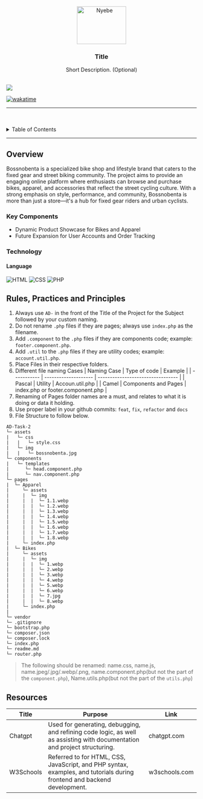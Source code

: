 <a name="readme-top">

<br/>

<br />
<div align="center">
  <a href="https://github.com/zyx-0314/">
  <!-- TODO: If you want to add logo or banner you can add it here -->
    <img src="./assets/img/nyebe_white.png" alt="Nyebe" width="130" height="100">
  </a>
<!-- TODO: Change Title to the name of the title of your Project -->
  <h3 align="center">Title</h3>
</div>
<!-- TODO: Make a short description -->
<div align="center">
  Short Description. (Optional)
</div>

<br />

<!-- TODO: Change the zyx-0314 into your github username  -->
<!-- TODO: Change the WD-Template-Project into the same name of your folder -->

![](https://visit-counter.vercel.app/counter.png?page=zyx-0314/AD-CI4-Template-Project)

[![wakatime](https://wakatime.com/badge/user/018dd99a-4985-4f98-8216-6ca6fe2ce0f8/project/63501637-9a31-42f0-960d-4d0ab47977f8.svg)](https://wakatime.com/badge/user/018dd99a-4985-4f98-8216-6ca6fe2ce0f8/project/63501637-9a31-42f0-960d-4d0ab47977f8)

---

<br />
<br />

<!-- TODO: If you want to add more layers for your readme -->
<details>
  <summary>Table of Contents</summary>
  <ol>
    <li>
      <a href="#overview">Overview</a>
      <ol>
        <li>
          <a href="#key-components">Key Components</a>
        </li>
        <li>
          <a href="#technology">Technology</a>
        </li>
      </ol>
    </li>
    <li>
      <a href="#rule,-practices-and-principles">Rules, Practices and Principles</a>
    </li>
    <li>
      <a href="#resources">Resources</a>
    </li>
  </ol>
</details>

---

## Overview

<!-- TODO: To be changed -->
<!-- The following are just sample -->

Bossnobenta is a specialized bike shop and lifestyle brand that caters to the fixed gear and street biking community. The project aims to provide an engaging online platform where enthusiasts can browse and purchase bikes, apparel, and accessories that reflect the street cycling culture. With a strong emphasis on style, performance, and community, Bossnobenta is more than just a store—it's a hub for fixed gear riders and urban cyclists.

### Key Components

<!-- TODO: List of Key Components -->
<!-- The following are just sample -->

- Dynamic Product Showcase for Bikes and Apparel
- Future Expansion for User Accounts and Order Tracking

### Technology

<!-- TODO: List of Technology Used -->
#### Language
![HTML](https://img.shields.io/badge/HTML-E34F26?style=for-the-badge&logo=html5&logoColor=white)
![CSS](https://img.shields.io/badge/CSS-1572B6?style=for-the-badge&logo=css3&logoColor=white)
![PHP](https://img.shields.io/badge/PHP-777BB4?style=for-the-badge&logo=php&logoColor=white)


## Rules, Practices and Principles

<!-- Do not Change this -->

1. Always use `AD-` in the front of the Title of the Project for the Subject followed by your custom naming.
2. Do not rename `.php` files if they are pages; always use `index.php` as the filename.
3. Add `.component` to the `.php` files if they are components code; example: `footer.component.php`.
4. Add `.util` to the `.php` files if they are utility codes; example: `account.util.php`.
5. Place Files in their respective folders.
6. Different file naming Cases
   | Naming Case | Type of code         | Example                           |
   | ----------- | -------------------- | --------------------------------- |
   | Pascal      | Utility              | Accoun.util.php                   |
   | Camel       | Components and Pages | index.php or footer.component.php |
8. Renaming of Pages folder names are a must, and relates to what it is doing or data it holding.
9. Use proper label in your github commits: `feat`, `fix`, `refactor` and `docs`
10. File Structure to follow below.

```
AD-Task-2
└─ assets
|   └─ css
|   |   └─ style.css
|   └─ img
|   |   └─ bossnobenta.jpg
└─ components
|   └─ templates
|      └─ head.component.php
|      └─ nav.component.php
└─ pages
|  └─ Apparel
|     └─ assets
|     |  └─ img
|     |  |  └─ 1.1.webp
|     |  |  └─ 1.2.webp
|     |  |  └─ 1.3.webp
|     |  |  └─ 1.4.webp
|     |  |  └─ 1.5.webp
|     |  |  └─ 1.6.webp
|     |  |  └─ 1.7.webp
|     |  |  └─ 1.8.webp
|     └─ index.php
|  └─ Bikes
|     └─ assets
|     |  └─ img
|     |  |  └─ 1.webp
|     |  |  └─ 2.webp
|     |  |  └─ 3.webp
|     |  |  └─ 4.webp
|     |  |  └─ 5.webp
|     |  |  └─ 6.webp
|     |  |  └─ 7.jpg
|     |  |  └─ 8.webp
|     └─ index.php
|
└─ vendor
└─ .gitignore
└─ bootstrap.php
└─ composer.json
└─ composer.lock
└─ index.php
└─ readme.md
└─ router.php
```
> The following should be renamed: name.css, name.js, name.jpeg/.jpg/.webp/.png, name.component.php(but not the part of the `component.php`), Name.utils.php(but not the part of the `utils.php`)

## Resources

<!-- TODO: Add References -->

| Title        | Purpose                                                                       | Link          |
| ------------ | ----------------------------------------------------------------------------- | ------------- |
| Chatgpt      | Used for generating, debugging, and refining code logic, as well as assisting with documentation and project structuring. | chatgpt.com |
| W3Schools    | Referred to for HTML, CSS, JavaScript, and PHP syntax, examples, and tutorials during frontend and backend development. | w3schools.com |

